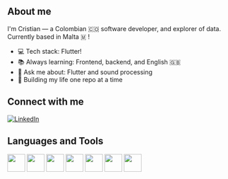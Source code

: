 ## About me

I'm Cristian — a Colombian 🇨🇴 software developer, and explorer of data.  
Currently based in Malta 🇲 !

- 💻 Tech stack: Flutter!
- 📚 Always learning: Frontend, backend, and English 🇬🇧
- 💬 Ask me about: Flutter and sound processing
- 🔧 Building my life one repo at a time

## Connect with me
[![LinkedIn](https://img.shields.io/badge/-LinkedIn-0077B5?style=flat&logo=linkedin&logoColor=white)](https://www.linkedin.com/in/cristian-danilo-murillo-gonzalez-29710b160/)  


## Languages and Tools  
<p>
  <img src="https://cdn.jsdelivr.net/gh/devicons/devicon/icons/python/python-original.svg" width="40" />
  <img src="https://cdn.jsdelivr.net/gh/devicons/devicon/icons/tensorflow/tensorflow-original.svg" width="40" />
  <img src="https://cdn.jsdelivr.net/gh/devicons/devicon/icons/fastapi/fastapi-original.svg" width="40" />
  <img src="https://cdn.jsdelivr.net/gh/devicons/devicon/icons/git/git-original.svg" width="40" />
  <img src="https://cdn.jsdelivr.net/gh/devicons/devicon/icons/docker/docker-original.svg" width="40" />
  <img src="https://cdn.jsdelivr.net/gh/devicons/devicon/icons/googlecloud/googlecloud-original.svg" width="40" />
  <img src="https://cdn.jsdelivr.net/gh/devicons/devicon/icons/flutter/flutter-original.svg" width="40" />
  <mg src="https://cdn.jsdelivr.net/gh/devicons/devicon/icons/javascript/javascript-original.svg" width="40" />
</p>
